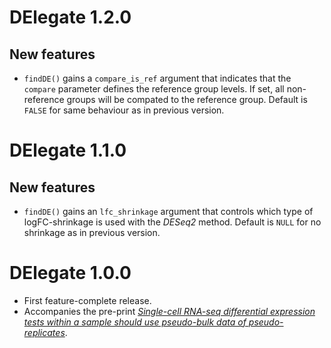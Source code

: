 # DElegate 1.2.0

## New features

* `findDE()` gains a `compare_is_ref` argument that indicates that the `compare` parameter defines the reference group levels. If set, all non-reference groups will be compated to the reference group. Default is `FALSE` for same behaviour as in previous version.


# DElegate 1.1.0

## New features

* `findDE()` gains an `lfc_shrinkage` argument that controls which type of logFC-shrinkage is used with the *DESeq2* method. Default is `NULL` for no shrinkage as in previous version.


# DElegate 1.0.0

* First feature-complete release.
* Accompanies the pre-print [*Single-cell RNA-seq differential expression tests within a sample should use pseudo-bulk data of pseudo-replicates*](https://doi.org/10.1101/2023.03.28.534443).
